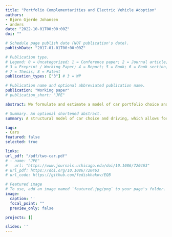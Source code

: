 ```yaml
---
title: "Portfolio Complementarities and Electric Vehicle Adoption"
authors:
- Bjørn Gjerde Johansen
- anders
date: "2022-10-01T00:00:00Z"
doi: ""

# Schedule page publish date (NOT publication's date).
publishDate: "2017-01-01T00:00:00Z"

# Publication type.
# Legend: 0 = Uncategorized; 1 = Conference paper; 2 = Journal article;
# 3 = Preprint / Working Paper; 4 = Report; 5 = Book; 6 = Book section;
# 7 = Thesis; 8 = Patent
publication_types: ["3"] # 3 = WP

# Publication name and optional abbreviated publication name.
publication: "Working paper"
# publication_short: "JPE"

abstract: We formulate and estimate a model of car portfolio choice and driving, which allows two cars to be substitutes or complements, both in ownership and driving. We estimate the model using Norwegian register data, which features rich policy variation. We find significant portfolio synergies between an EV and a combustion vehicle (CV), and for 16% of households the synergies are so strong that the two become strict Hicksian complements. This implies that EVs tend to come as additions to existing CVs rather than as replacements. Failure to account for portfolio synergies leads to an overly optimistic assessment of EV adoption incentives.

# Summary. An optional shortened abstract.
summary: A structural model of car choice and driving, which allows for complements. We find empirically that an EV is a complement to a conventional vehicle. 

tags:
- Cars
featured: false
selected: true

links:
url_pdf: "/pdf/two-car.pdf"
# - name: "JPE"
#   url: "https://www.journals.uchicago.edu/doi/10.1086/720463"
# url_pdf: https://doi.org/10.1086/720463
# url_code: https://github.com/fediskhakov/EQB

# Featured image
# To use, add an image named `featured.jpg/png` to your page's folder. 
image:
  caption: ''
  focal_point: ""
  preview_only: false

projects: []

slides: ''
---
```



